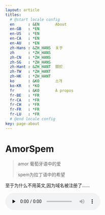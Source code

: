 ```yaml
---
layout: article
titles:
  # @start locale config
  en      : &EN       About
  en-GB   : *EN
  en-US   : *EN
  en-CA   : *EN
  en-AU   : *EN
  zh-Hans : &ZH_HANS  关于
  zh      : *ZH_HANS
  zh-CN   : *ZH_HANS
  zh-SG   : *ZH_HANS
  zh-Hant : &ZH_HANT  關於
  zh-TW   : *ZH_HANT
  zh-HK   : *ZH_HANT
  ko      : &KO       소개
  ko-KR   : *KO
  fr      : &KO       À propos
  fr-BE   : *FR
  fr-CA   : *FR
  fr-CH   : *FR
  fr-FR   : *FR
  fr-LU   : *FR
  # @end locale config
key: page-about
---
```


# AmorSpem

> amor 葡萄牙语中的爱
>
> spem为拉丁语中的希望

至于为什么不用英文,因为域名被注册了......

<audio id="audio" controls="" preload="none" autoplay="autoplay">
      <source id="mp3" src="http://rl01.sycdn.kuwo.cn/eaf3aeb10bd680572355c483ab5ef6c2/5de78ec9/resource/n1/54/81/331019759.mp3">
</audio>

